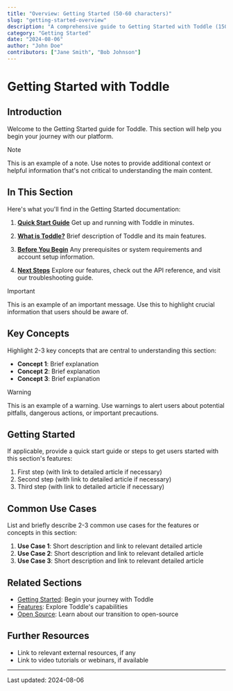 ```yaml
---
title: "Overview: Getting Started (50-60 characters)"
slug: "getting-started-overview"
description: "A comprehensive guide to Getting Started with Toddle (150-160 characters)"
category: "Getting Started"
date: "2024-08-06"
author: "John Doe"
contributors: ["Jane Smith", "Bob Johnson"]
---
```


# Getting Started with Toddle

## Introduction

Welcome to the Getting Started guide for Toddle. This section will help you begin your journey with our platform.

> [!NOTE]
> This is an example of a note. Use notes to provide additional context or helpful information that's not critical to understanding the main content.

## In This Section

Here's what you'll find in the Getting Started documentation:

1. **[Quick Start Guide](quick-start.md)**
   Get up and running with Toddle in minutes.

2. **[What is Toddle?](#what-is-toddle)**
   Brief description of Toddle and its main features.

3. **[Before You Begin](#before-you-begin)**
   Any prerequisites or system requirements and account setup information.

4. **[Next Steps](#next-steps)**
   Explore our features, check out the API reference, and visit our troubleshooting guide.

> [!IMPORTANT]
> This is an example of an important message. Use this to highlight crucial information that users should be aware of.

## Key Concepts

Highlight 2-3 key concepts that are central to understanding this section:

- **Concept 1**: Brief explanation
- **Concept 2**: Brief explanation
- **Concept 3**: Brief explanation

> [!WARNING]
> This is an example of a warning. Use warnings to alert users about potential pitfalls, dangerous actions, or important precautions.

## Getting Started

If applicable, provide a quick start guide or steps to get users started with this section's features:

1. First step (with link to detailed article if necessary)
2. Second step (with link to detailed article if necessary)
3. Third step (with link to detailed article if necessary)

## Common Use Cases

List and briefly describe 2-3 common use cases for the features or concepts in this section:

1. **Use Case 1**: Short description and link to relevant detailed article
2. **Use Case 2**: Short description and link to relevant detailed article
3. **Use Case 3**: Short description and link to relevant detailed article

## Related Sections

- [Getting Started](/getting-started): Begin your journey with Toddle
- [Features](/features): Explore Toddle's capabilities
- [Open Source](/open-source): Learn about our transition to open-source

## Further Resources

- Link to relevant external resources, if any
- Link to video tutorials or webinars, if available

---

Last updated: 2024-08-06
